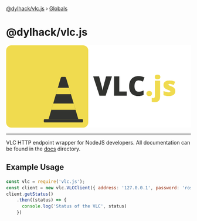 [@dylhack/vlc.js](README.md) › [Globals](globals.md)

# @dylhack/vlc.js

![Banner](./GitHub%20Banner2.png)

---
VLC HTTP endpoint wrapper for NodeJS developers. All documentation can be found in the [docs](./docs/index.html) directory.

## Example Usage
```javascript
const vlc = require('vlc.js');
const client = new vlc.VLCClient({ address: '127.0.0.1', password: 'rosebud', port: 8080});
client.getStatus()
    .then((status) => {
      console.log('Status of the VLC', status)
    })
```
